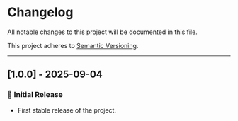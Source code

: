 # Changelog

All notable changes to this project will be documented in this file.

This project adheres to [Semantic Versioning](https://semver.org/spec/v2.0.0.html).

---

## [1.0.0] - 2025-09-04

### 🎉 Initial Release

- First stable release of the project.
